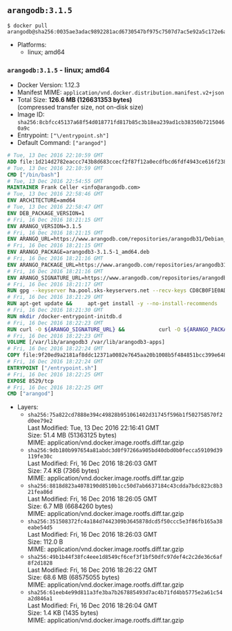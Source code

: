 ## `arangodb:3.1.5`

```console
$ docker pull arangodb@sha256:0035ae3adac9892281acd6730547bf975c7507d7ac5e92a5c172e6afe423d2ec
```

-	Platforms:
	-	linux; amd64

### `arangodb:3.1.5` - linux; amd64

-	Docker Version: 1.12.3
-	Manifest MIME: `application/vnd.docker.distribution.manifest.v2+json`
-	Total Size: **126.6 MB (126631353 bytes)**  
	(compressed transfer size, not on-disk size)
-	Image ID: `sha256:8cbfcc45137a68f54d018771fd817b85c3b18ea239ad1cb38350b72150460a9c`
-	Entrypoint: `["\/entrypoint.sh"]`
-	Default Command: `["arangod"]`

```dockerfile
# Tue, 13 Dec 2016 22:10:59 GMT
ADD file:1d214d2782eaccc743b8d683ccecf2f87f12a0ecdfbcd6fdf4943ce616f23870 in / 
# Tue, 13 Dec 2016 22:10:59 GMT
CMD ["/bin/bash"]
# Tue, 13 Dec 2016 22:54:55 GMT
MAINTAINER Frank Celler <info@arangodb.com>
# Tue, 13 Dec 2016 22:58:46 GMT
ENV ARCHITECTURE=amd64
# Tue, 13 Dec 2016 22:58:47 GMT
ENV DEB_PACKAGE_VERSION=1
# Fri, 16 Dec 2016 18:21:15 GMT
ENV ARANGO_VERSION=3.1.5
# Fri, 16 Dec 2016 18:21:15 GMT
ENV ARANGO_URL=https://www.arangodb.com/repositories/arangodb31/Debian_8.0
# Fri, 16 Dec 2016 18:21:15 GMT
ENV ARANGO_PACKAGE=arangodb3-3.1.5-1_amd64.deb
# Fri, 16 Dec 2016 18:21:16 GMT
ENV ARANGO_PACKAGE_URL=https://www.arangodb.com/repositories/arangodb31/Debian_8.0/amd64/arangodb3-3.1.5-1_amd64.deb
# Fri, 16 Dec 2016 18:21:16 GMT
ENV ARANGO_SIGNATURE_URL=https://www.arangodb.com/repositories/arangodb31/Debian_8.0/amd64/arangodb3-3.1.5-1_amd64.deb.asc
# Fri, 16 Dec 2016 18:21:17 GMT
RUN gpg --keyserver ha.pool.sks-keyservers.net --recv-keys CD8CB0F1E0AD5B52E93F41E7EA93F5E56E751E9B
# Fri, 16 Dec 2016 18:21:29 GMT
RUN apt-get update &&     apt-get install -y --no-install-recommends         libjemalloc1 	libsnappy1         ca-certificates         pwgen         curl     &&     rm -rf /var/lib/apt/lists/*
# Fri, 16 Dec 2016 18:21:30 GMT
RUN mkdir /docker-entrypoint-initdb.d
# Fri, 16 Dec 2016 18:22:23 GMT
RUN curl -O ${ARANGO_SIGNATURE_URL} &&           curl -O ${ARANGO_PACKAGE_URL} &&             gpg --verify ${ARANGO_PACKAGE}.asc &&     (echo arangodb3 arangodb3/password password test | debconf-set-selections) &&     (echo arangodb3 arangodb3/password_again password test | debconf-set-selections) &&     DEBIAN_FRONTEND="noninteractive" dpkg -i ${ARANGO_PACKAGE} &&     rm -rf /var/lib/arangodb3/* &&     sed -ri         -e 's!127\.0\.0\.1!0.0.0.0!g'         -e 's!^(file\s*=).*!\1 -!'         -e 's!^#\s*uid\s*=.*!uid = arangodb!'         -e 's!^#\s*gid\s*=.*!gid = arangodb!'         /etc/arangodb3/arangod.conf     &&     DEBIAN_FRONTEND="noninteractive" apt-get purge -y --auto-remove ca-certificates &&     rm -f ${ARANGO_PACKAGE}*
# Fri, 16 Dec 2016 18:22:23 GMT
VOLUME [/var/lib/arangodb3 /var/lib/arangodb3-apps]
# Fri, 16 Dec 2016 18:22:24 GMT
COPY file:9f20ed9a2181af8ddc12371a0082e7645aa20b1008b5f484851bcc399e64801e in /entrypoint.sh 
# Fri, 16 Dec 2016 18:22:24 GMT
ENTRYPOINT ["/entrypoint.sh"]
# Fri, 16 Dec 2016 18:22:25 GMT
EXPOSE 8529/tcp
# Fri, 16 Dec 2016 18:22:25 GMT
CMD ["arangod"]
```

-	Layers:
	-	`sha256:75a822cd7888e394c49828b951061402d31745f596b1f502758570f2d0ee79e2`  
		Last Modified: Tue, 13 Dec 2016 22:16:41 GMT  
		Size: 51.4 MB (51363125 bytes)  
		MIME: application/vnd.docker.image.rootfs.diff.tar.gzip
	-	`sha256:9db180b997654a81abdc3d0f97266a905bd40dbd0b0fecca59109d39119fe30c`  
		Last Modified: Fri, 16 Dec 2016 18:26:03 GMT  
		Size: 7.4 KB (7366 bytes)  
		MIME: application/vnd.docker.image.rootfs.diff.tar.gzip
	-	`sha256:8818d823a4078190d8510b1cc50d7ab6637184c43cdda7bdc823c8b321fea86d`  
		Last Modified: Fri, 16 Dec 2016 18:26:05 GMT  
		Size: 6.7 MB (6684260 bytes)  
		MIME: application/vnd.docker.image.rootfs.diff.tar.gzip
	-	`sha256:351508372fc4a184d7442309b3645878dcd5f50ccc5e3f86fb165a38eabe54d5`  
		Last Modified: Fri, 16 Dec 2016 18:26:03 GMT  
		Size: 112.0 B  
		MIME: application/vnd.docker.image.rootfs.diff.tar.gzip
	-	`sha256:49b1b44f38fc4eee1d8549cf6cef3f1bf50dfc97def4c2c2de36c6af8f2d1828`  
		Last Modified: Fri, 16 Dec 2016 18:26:22 GMT  
		Size: 68.6 MB (68575055 bytes)  
		MIME: application/vnd.docker.image.rootfs.diff.tar.gzip
	-	`sha256:61eeb4e99d811a3fe3ba7b267885493d7ac4b71fd4bb5775e2a61c54a2d846a1`  
		Last Modified: Fri, 16 Dec 2016 18:26:04 GMT  
		Size: 1.4 KB (1435 bytes)  
		MIME: application/vnd.docker.image.rootfs.diff.tar.gzip
